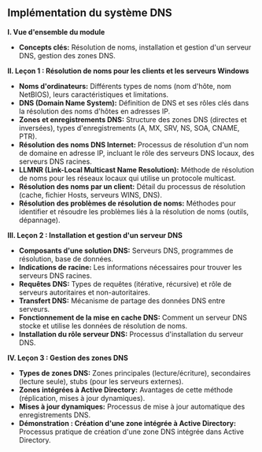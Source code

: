 ## Implémentation du système DNS

**I. Vue d'ensemble du module**

* **Concepts clés:** Résolution de noms, installation et gestion d'un serveur DNS, gestion des zones DNS.


**II. Leçon 1 : Résolution de noms pour les clients et les serveurs Windows**

* **Noms d'ordinateurs:**  Différents types de noms (nom d'hôte, nom NetBIOS), leurs caractéristiques et limitations.
* **DNS (Domain Name System):**  Définition de DNS et ses rôles clés dans la résolution des noms d'hôtes en adresses IP.  
* **Zones et enregistrements DNS:**  Structure des zones DNS (directes et inversées), types d'enregistrements (A, MX, SRV, NS, SOA, CNAME, PTR).
* **Résolution des noms DNS Internet:**  Processus de résolution d'un nom de domaine en adresse IP, incluant le rôle des serveurs DNS locaux, des serveurs DNS racines.
* **LLMNR (Link-Local Multicast Name Resolution):**  Méthode de résolution de noms pour les réseaux locaux qui utilise un protocole multicast.
* **Résolution des noms par un client:** Détail du processus de résolution (cache, fichier Hosts, serveurs WINS, DNS).
* **Résolution des problèmes de résolution de noms:**  Méthodes pour identifier et résoudre les problèmes liés à la résolution de noms (outils, dépannage).


**III. Leçon 2 : Installation et gestion d'un serveur DNS**

* **Composants d'une solution DNS:**  Serveurs DNS, programmes de résolution, base de données.
* **Indications de racine:**  Les informations nécessaires pour trouver les serveurs DNS racines.
* **Requêtes DNS:**  Types de requêtes (itérative, récursive) et rôle de serveurs autoritaires et non-autoritaires.
* **Transfert DNS:**  Mécanisme de partage des données DNS entre serveurs.
* **Fonctionnement de la mise en cache DNS:**  Comment un serveur DNS stocke et utilise les données de résolution de noms.
* **Installation du rôle serveur DNS:**  Processus d'installation du serveur DNS.


**IV. Leçon 3 : Gestion des zones DNS**

* **Types de zones DNS:**  Zones principales (lecture/écriture), secondaires (lecture seule), stubs (pour les serveurs externes).
* **Zones intégrées à Active Directory:**  Avantages de cette méthode (réplication, mises à jour dynamiques).
* **Mises à jour dynamiques:**  Processus de mise à jour automatique des enregistrements DNS.
* **Démonstration : Création d'une zone intégrée à Active Directory:**  Processus pratique de création d'une zone DNS intégrée dans Active Directory.
